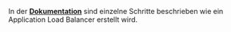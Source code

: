 In der **[Dokumentation](https://docs.aws.amazon.com/de_de/elasticloadbalancing/latest/application/create-application-load-balancer.html)** sind einzelne Schritte beschrieben wie ein Application Load Balancer erstellt wird.